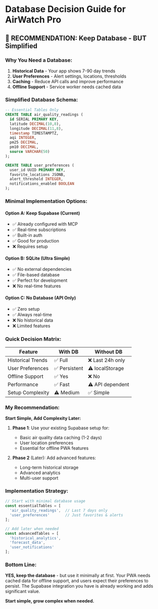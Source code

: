 # Database Decision Guide for AirWatch Pro

## 🎯 **RECOMMENDATION: Keep Database - BUT Simplified**

### **Why You Need a Database:**

1. **Historical Data** - Your app shows 7-90 day trends
2. **User Preferences** - Alert settings, locations, thresholds  
3. **Caching** - Reduce API calls and improve performance
4. **Offline Support** - Service worker needs cached data

### **Simplified Database Schema:**

```sql
-- Essential Tables Only
CREATE TABLE air_quality_readings (
  id SERIAL PRIMARY KEY,
  latitude DECIMAL(10,8),
  longitude DECIMAL(11,8), 
  timestamp TIMESTAMPTZ,
  aqi INTEGER,
  pm25 DECIMAL,
  pm10 DECIMAL,
  source VARCHAR(50)
);

CREATE TABLE user_preferences (
  user_id UUID PRIMARY KEY,
  favorite_locations JSONB,
  alert_threshold INTEGER,
  notifications_enabled BOOLEAN
);
```

### **Minimal Implementation Options:**

#### **Option A: Keep Supabase (Current)**

- ✅ Already configured with MCP
- ✅ Real-time subscriptions
- ✅ Built-in auth
- ✅ Good for production
- ❌ Requires setup

#### **Option B: SQLite (Ultra Simple)**

- ✅ No external dependencies
- ✅ File-based database
- ✅ Perfect for development
- ❌ No real-time features

#### **Option C: No Database (API Only)**

- ✅ Zero setup
- ✅ Always real-time
- ❌ No historical data
- ❌ Limited features

### **Quick Decision Matrix:**

| Feature | With DB | Without DB |
|---------|---------|------------|
| Historical Trends | ✅ Full | ❌ Last 24h only |
| User Preferences | ✅ Persistent | ⚠️ localStorage |
| Offline Support | ✅ Yes | ❌ No |
| Performance | ✅ Fast | ⚠️ API dependent |
| Setup Complexity | ⚠️ Medium | ✅ Simple |

### **My Recommendation:**

**Start Simple, Add Complexity Later:**

1. **Phase 1**: Use your existing Supabase setup for:
   - Basic air quality data caching (1-2 days)
   - User location preferences
   - Essential for offline PWA features

2. **Phase 2** (Later): Add advanced features:
   - Long-term historical storage  
   - Advanced analytics
   - Multi-user support

### **Implementation Strategy:**

```javascript
// Start with minimal database usage
const essentialTables = [
  'air_quality_readings',  // Last 7 days only
  'user_preferences'       // Just favorites & alerts
];

// Add later when needed
const advancedTables = [
  'historical_analytics',
  'forecast_data', 
  'user_notifications'
];
```

### **Bottom Line:**

**YES, keep the database** - but use it minimally at first. Your PWA needs cached data for offline support, and users expect their preferences to persist. The Supabase integration you have is already working and adds significant value.

**Start simple, grow complex when needed.**
